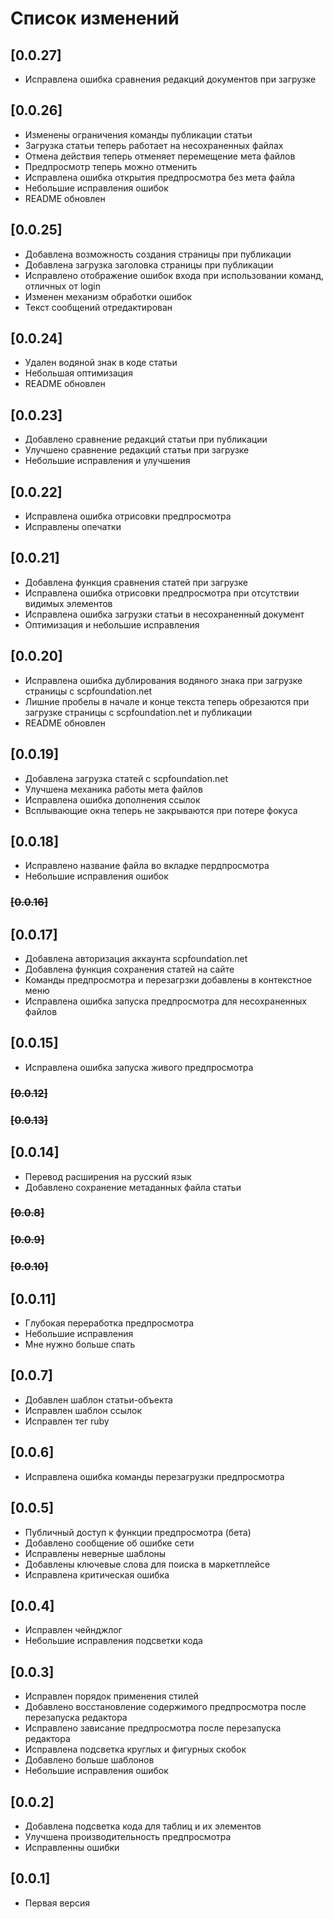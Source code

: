 # Список изменений

## [0.0.27]
- Исправлена ошибка сравнения редакций документов при загрузке

## [0.0.26]
- Изменены ограничения команды публикации статьи
- Загрузка статьи теперь работает на несохраненных файлах
- Отмена действия теперь отменяет перемещение мета файлов
- Предпросмотр теперь можно отменить
- Исправлена ошибка открытия предпросмотра без мета файла
- Небольшие исправления ошибок
- README обновлен

## [0.0.25]
- Добавлена возможность создания страницы при публикации
- Добавлена загрузка заголовка страницы при публикации
- Исправлено отображение ошибок входа при использовании команд, отличных от login
- Изменен механизм обработки ошибок
- Текст сообщений отредактирован

## [0.0.24]
- Удален водяной знак в коде статьи
- Небольшая оптимизация
- README обновлен

## [0.0.23]
- Добавлено сравнение редакций статьи при публикации
- Улучшено сравнение редакций статьи при загрузке
- Небольшие исправления и улучшения

## [0.0.22]
- Исправлена ошибка отрисовки предпросмотра
- Исправлены опечатки

## [0.0.21]
- Добавлена функция сравнения статей при загрузке
- Исправлена ошибка отрисовки предпросмотра при отсутствии видимых элементов
- Исправлена ошибка загрузки статьи в несохраненный документ
- Оптимизация и небольшие исправления

## [0.0.20]
- Исправлена ошибка дублирования водяного знака при загрузке страницы с scpfoundation.net
- Лишние пробелы в начале и конце текста теперь обрезаются при загрузке страницы с scpfoundation.net и публикации
- README обновлен

## [0.0.19]
- Добавлена загрузка статей с scpfoundation.net
- Улучшена механика работы мета файлов
- Исправлена ошибка дополнения ссылок
- Всплывающие окна теперь не закрываются при потере фокуса

## [0.0.18]
- Исправлено название файла во вкладке пердпросмотра
- Небольшие исправления ошибок

### ~~[0.0.16]~~
## [0.0.17]
- Добавлена авторизация аккаунта scpfoundation.net
- Добавлена функция сохранения статей на сайте
- Команды предпросмотра и перезагрзки добавлены в контекстное меню
- Исправлена ошибка запуска предпросмотра для несохраненных файлов

## [0.0.15]
- Исправлена ошибка запуска живого предпросмотра

### ~~[0.0.12]~~
### ~~[0.0.13]~~
## [0.0.14]
- Перевод расширения на русский язык
- Добавлено сохранение метаданных файла статьи

### ~~[0.0.8]~~
### ~~[0.0.9]~~
### ~~[0.0.10]~~
## [0.0.11]
- Глубокая переработка предпросмотра
- Небольшие исправления
- Мне нужно больше спать

## [0.0.7]
- Добавлен шаблон статьи-объекта
- Исправлен шаблон ссылок
- Исправлен тег ruby

## [0.0.6]
- Исправлена ошибка команды перезагрузки предпросмотра

## [0.0.5]
- Публичный доступ к функции предпросмотра (бета)
- Добавлено сообщение об ошибке сети
- Исправлены неверные шаблоны
- Добавлены ключевые слова для поиска в маркетплейсе
- Исправлена критическая ошибка

## [0.0.4]
- Исправлен чейнджлог
- Небольшие исправления подсветки кода

## [0.0.3]
- Исправлен порядок применения стилей
- Добавлено восстановление содержимого предпросмотра после перезапуска редактора
- Исправлено зависание предпросмотра после перезапуска редактора
- Исправлена подсветка круглых и фигурных скобок
- Добавлено больше шаблонов
- Небольшие исправления ошибок

## [0.0.2]
- Добавлена подсветка кода для таблиц и их элементов
- Улучшена производительность предпросмотра
- Исправленны ошибки

## [0.0.1]
- Первая версия
